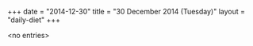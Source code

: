 +++
date = "2014-12-30"
title = "30 December 2014 (Tuesday)"
layout = "daily-diet"
+++


\<no entries\>

